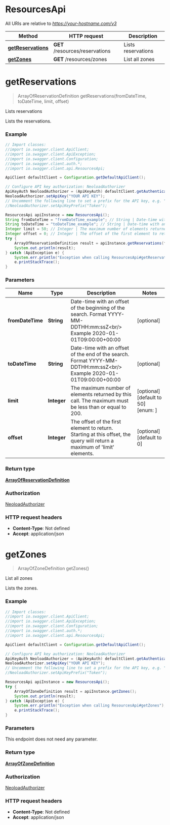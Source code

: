 # ResourcesApi

All URIs are relative to *https://your-hostname.com/v3*

Method | HTTP request | Description
------------- | ------------- | -------------
[**getReservations**](ResourcesApi.md#getReservations) | **GET** /resources/reservations | Lists reservations
[**getZones**](ResourcesApi.md#getZones) | **GET** /resources/zones | List all zones

<a name="getReservations"></a>
# **getReservations**
> ArrayOfReservationDefinition getReservations(fromDateTime, toDateTime, limit, offset)

Lists reservations

Lists the reservations.

### Example
```java
// Import classes:
//import io.swagger.client.ApiClient;
//import io.swagger.client.ApiException;
//import io.swagger.client.Configuration;
//import io.swagger.client.auth.*;
//import io.swagger.client.api.ResourcesApi;

ApiClient defaultClient = Configuration.getDefaultApiClient();

// Configure API key authorization: NeoloadAuthorizer
ApiKeyAuth NeoloadAuthorizer = (ApiKeyAuth) defaultClient.getAuthentication("NeoloadAuthorizer");
NeoloadAuthorizer.setApiKey("YOUR API KEY");
// Uncomment the following line to set a prefix for the API key, e.g. "Token" (defaults to null)
//NeoloadAuthorizer.setApiKeyPrefix("Token");

ResourcesApi apiInstance = new ResourcesApi();
String fromDateTime = "fromDateTime_example"; // String | Date-time with an offset of the beginning of the search. Format YYYY-MM-DDTHH:mm:ssZ<br/> Example 2020-01-01T09:00:00+00:00
String toDateTime = "toDateTime_example"; // String | Date-time with an offset of the end of the search. Format YYYY-MM-DDTHH:mm:ssZ<br/> Example 2020-01-01T09:00:00+00:00
Integer limit = 50; // Integer | The maximum number of elements returned by this call. The maximum must be less than or equal to 200.
Integer offset = 0; // Integer | The offset of the first element to return. Starting at this offset, the query will return a maximum of 'limit' elements.
try {
    ArrayOfReservationDefinition result = apiInstance.getReservations(fromDateTime, toDateTime, limit, offset);
    System.out.println(result);
} catch (ApiException e) {
    System.err.println("Exception when calling ResourcesApi#getReservations");
    e.printStackTrace();
}
```

### Parameters

Name | Type | Description  | Notes
------------- | ------------- | ------------- | -------------
 **fromDateTime** | **String**| Date-time with an offset of the beginning of the search. Format YYYY-MM-DDTHH:mm:ssZ&lt;br/&gt; Example 2020-01-01T09:00:00+00:00 | [optional]
 **toDateTime** | **String**| Date-time with an offset of the end of the search. Format YYYY-MM-DDTHH:mm:ssZ&lt;br/&gt; Example 2020-01-01T09:00:00+00:00 | [optional]
 **limit** | **Integer**| The maximum number of elements returned by this call. The maximum must be less than or equal to 200. | [optional] [default to 50] [enum: ]
 **offset** | **Integer**| The offset of the first element to return. Starting at this offset, the query will return a maximum of &#x27;limit&#x27; elements. | [optional] [default to 0]

### Return type

[**ArrayOfReservationDefinition**](ArrayOfReservationDefinition.md)

### Authorization

[NeoloadAuthorizer](../README.md#NeoloadAuthorizer)

### HTTP request headers

 - **Content-Type**: Not defined
 - **Accept**: application/json

<a name="getZones"></a>
# **getZones**
> ArrayOfZoneDefinition getZones()

List all zones

Lists the zones.

### Example
```java
// Import classes:
//import io.swagger.client.ApiClient;
//import io.swagger.client.ApiException;
//import io.swagger.client.Configuration;
//import io.swagger.client.auth.*;
//import io.swagger.client.api.ResourcesApi;

ApiClient defaultClient = Configuration.getDefaultApiClient();

// Configure API key authorization: NeoloadAuthorizer
ApiKeyAuth NeoloadAuthorizer = (ApiKeyAuth) defaultClient.getAuthentication("NeoloadAuthorizer");
NeoloadAuthorizer.setApiKey("YOUR API KEY");
// Uncomment the following line to set a prefix for the API key, e.g. "Token" (defaults to null)
//NeoloadAuthorizer.setApiKeyPrefix("Token");

ResourcesApi apiInstance = new ResourcesApi();
try {
    ArrayOfZoneDefinition result = apiInstance.getZones();
    System.out.println(result);
} catch (ApiException e) {
    System.err.println("Exception when calling ResourcesApi#getZones");
    e.printStackTrace();
}
```

### Parameters
This endpoint does not need any parameter.

### Return type

[**ArrayOfZoneDefinition**](ArrayOfZoneDefinition.md)

### Authorization

[NeoloadAuthorizer](../README.md#NeoloadAuthorizer)

### HTTP request headers

 - **Content-Type**: Not defined
 - **Accept**: application/json

